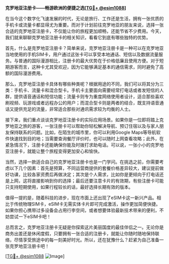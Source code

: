 **克罗地亚注册卡——畅游欧洲的便捷之选[[TG💪+ @esim1088](https://t.me/s/esim1088)]**

在当今这个数字化飞速发展的时代，无论是旅行、工作还是生活，拥有一张优质的手机卡或流量卡都显得尤为重要。而对于计划前往克罗地亚的朋友来说，选择一张合适的克罗地亚注册卡，不仅能让你的旅程更加顺畅，还能节省不少费用。今天，我们就来聊聊克罗地亚注册卡的相关知识，看看它到底有哪些独特的优势。

首先，什么是克罗地亚注册卡？简单来说，克罗地亚注册卡是一种可以在克罗地亚当地使用的手机SIM卡，用户通过这张卡可以享受本地通话、短信以及数据流量服务。与普通的国际漫游相比，注册卡的最大优势在于价格低廉且使用方便。对于短期游客而言，这种卡尤其受欢迎，因为它能够满足基本的通信需求，同时避免了高额的国际漫游费用。

那么，克罗地亚注册卡具体有哪些种类呢？根据用途的不同，我们可以将其分为三类：手机卡、流量卡和混合型卡。手机卡主要面向需要经常打电话或者发短信的人群，提供语音通话和短信功能；流量卡则专为重度网络使用者设计，适合那些喜欢刷视频、玩游戏或者远程办公的用户；而混合型卡则是两者的结合，既支持语音通话又提供充足的流量，非常适合那些对通讯需求较为均衡的人士。

接下来，我们重点谈谈克罗地亚注册卡的实际应用场景。如果你是一位即将踏上克罗地亚之旅的游客，一张注册卡可以帮助你轻松解决导航、预订住宿以及与家人朋友保持联系的问题。比如，在陌生的城市里，你可以利用Google Maps等导航软件快速找到目的地；当需要查询餐厅评价时，也可以随时上网查看攻略；此外，在紧急情况下，注册卡还能确保你能及时拨打求助电话。可以说，一张小小的克罗地亚注册卡，就能让整个旅程变得更加安心和愉快。

当然，选择一款适合自己的克罗地亚注册卡也是一门学问。在挑选之前，你需要考虑以下几个因素：首先是预算，不同运营商提供的套餐价格差异较大，建议提前做好功课，比较各家资费后再做决定；其次是个人需求，比如你是更倾向于打电话还是上网，这将直接影响到你的选择；最后还要注意卡片的有效期，有些注册卡可能只支持短期使用，如果行程较长的话，最好选择长期有效的版本。

值得一提的是，随着科技的进步，现在市面上还出现了eSIM卡这一新兴产品。相比于传统物理SIM卡，eSIM卡无需实体卡片即可完成激活，操作更加简便快捷。如果你担心携带过多设备会占用行李空间，或者想要体验最新技术带来的便利，不妨尝试一下eSIM卡吧！

总而言之，克罗地亚注册卡无疑是你探索这片美丽国度的最佳伴侣之一。无论你是商务出差还是休闲度假，只要拥有一张合适的注册卡，就能让你随时随地保持联络，尽情享受旅途中的每一刻美好时光。所以，还在犹豫什么？赶紧为自己准备一张克罗地亚注册卡吧！

[[TG💪+ @esim1088](https://t.me/s/esim1088) ![Image](https://i.postimg.cc/4NQfJmqS/Snipaste-2025-05-13-00-14-12.png)]